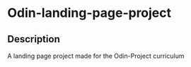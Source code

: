 # Odin-landing-page-project

## Description

A landing page project made for the Odin-Project curriculum
